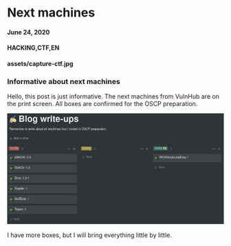 # Next machines
#### June 24, 2020
#### HACKING,CTF,EN
#### assets/capture-ctf.jpg

### Informative about next machines

Hello, this post is just informative. The next machines from VulnHub are on the print screen. All boxes are confirmed for the OSCP preparation.  

![NextMachines](https://raw.githubusercontent.com/raphaelbarbosaqwerty/raphaelbarbosaqwerty.github.io/master/data/assets/informative/NextWriteupsMachines2.png)  

I have more boxes, but I will bring everything little by little.  